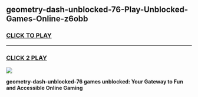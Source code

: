 
## geometry-dash-unblocked-76-Play-Unblocked-Games-Online-z6obb
<h3>
<a href="https://premium76.site?title=geometry-dash-unblocked-76&ref=25A">CLICK TO PLAY</a></h3>
<hr>

<h3>
<a href="https://premium76.site?title=geometry-dash-unblocked-76&ref=25A">CLICK 2 PLAY</a>
  
</h3>

<a href="https://premium76.site?title=geometry-dash-unblocked-76&ref=25A"><img src="https://clearcache.store/games.png"></a>


**geometry-dash-unblocked-76 games unblocked: Your Gateway to Fun and Accessible Online Gaming**
